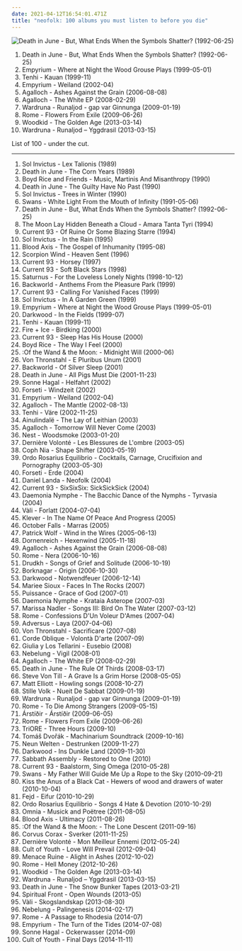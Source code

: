 ```yaml
---
date: 2021-04-12T16:54:01.471Z
title: "neofolk: 100 albums you must listen to before you die"
---
```

![Death in June - But, What Ends When the Symbols Shatter? (1992-06-25)](http://coverartarchive.org/release/01644ef1-8e69-3ada-aec3-d5ab9054eb55/28801957432-500.jpg "Death in June - But, What Ends When the Symbols Shatter? (1992-06-25)")
<ol class="albums">
<li data-cover="http://coverartarchive.org/release/01644ef1-8e69-3ada-aec3-d5ab9054eb55/28801957432-500.jpg" data-tags="neofolk" role="button">Death in June - But, What Ends When the Symbols Shatter? (1992-06-25)</li>
<li data-cover="http://coverartarchive.org/release/c6918bbe-4343-4235-a8c5-ca6a79cf60ac/1009676795-500.jpg" data-tags="folk, acoustic, neofolk" role="button">Empyrium - Where at Night the Wood Grouse Plays (1999-05-01)</li>
<li data-cover="https://img.discogs.com/O6kMQiGCpQQW-BPjZvJsMsNmKiY=/fit-in/600x600/filters:strip_icc():format(jpeg):mode_rgb():quality(90)/discogs-images/R-612679-1138414798.jpeg.jpg" data-tags="neofolk, folk" role="button">Tenhi - Kauan (1999-11)</li>
<li data-cover="http://coverartarchive.org/release/370bd996-a648-4b02-ad41-083df8a208cb/12560286434-500.jpg" data-tags="neofolk, folk, dark folk" role="button">Empyrium - Weiland (2002-04)</li>
<li data-cover="http://coverartarchive.org/release/b943e89a-2ae7-4cce-940a-c434c4f068cf/19071273840-500.jpg" data-tags="doom metal, folk metal, progressive metal" role="button">Agalloch - Ashes Against the Grain (2006-08-08)</li>
<li data-cover="http://coverartarchive.org/release/ea4a5386-438d-4b1c-9c88-ef99e88944b1/21895396089-500.jpg" data-tags="neofolk" role="button">Agalloch - The White EP (2008-02-29)</li>
<li data-cover="http://coverartarchive.org/release/11b2eb6b-6ecb-4cfc-b814-8ebc80dccd88/9907441763-500.jpg" data-tags="folk, dark folk, neofolk" role="button">Wardruna - Runaljod - gap var Ginnunga (2009-01-19)</li>
<li data-cover="http://coverartarchive.org/release/37ee2649-7dfb-45ad-87b3-ca77ba66d87d/17650563376-500.jpg" data-tags="neofolk" role="button">Rome - Flowers From Exile (2009-06-26)</li>
<li data-cover="http://coverartarchive.org/release/ddf07d7e-3261-481d-82b4-1bd7663ba979/2805075649-500.jpg" data-tags="indie, symphonic pop" role="button">Woodkid - The Golden Age (2013-03-14)</li>
<li data-cover="http://coverartarchive.org/release/e3b02657-913b-4580-9fff-855f0e7cb8a5/11609849261-500.jpg" data-tags="neofolk" role="button">Wardruna - Runaljod – Yggdrasil (2013-03-15)</li>
</ol>
List of 100 - under the cut.
<!-- more -->

_________________

<ol class="albums">
<li data-cover="http://coverartarchive.org/release/5f3d0c51-fe57-4bb6-92f3-1a9fe79e01f2/9387690193-500.jpg" data-tags="neofolk" role="button">
Sol Invictus - Lex Talionis (1989)
</li>
<li data-cover="https://img.discogs.com/jSqjynbPVZ1_g-9VmHm9S7DZ6EE=/fit-in/300x300/filters:strip_icc():format(jpeg):mode_rgb():quality(90)/discogs-images/R-1377246-1214439947.jpeg.jpg" data-tags="neofolk, martial, military, world serpent, dij, favorite albums ever, life albums" role="button">
Death in June - The Corn Years (1989)
</li>
<li data-cover="https://img.discogs.com/jejZNdPQiHsEeQh702GmkFopPM8=/fit-in/600x600/filters:strip_icc():format(jpeg):mode_rgb():quality(90)/discogs-images/R-102340-1253471316.jpeg.jpg" data-tags="neofolk, dark folk" role="button">
Boyd Rice and Friends - Music, Martinis And Misanthropy (1990)
</li>
<li data-cover="http://coverartarchive.org/release/17704e4b-2b36-3010-b5bc-cefbd40dca04/15005553722-500.jpg" data-tags="post-punk" role="button">
Death in June - The Guilty Have No Past (1990)
</li>
<li data-cover="http://coverartarchive.org/release/db70834c-c1ac-4500-8e15-f9199bb4afeb/14488070941-500.jpg" data-tags="neofolk" role="button">
Sol Invictus - Trees in Winter (1990)
</li>
<li data-cover="https://img.discogs.com/WOaRMRG6fv7SVBDgiWNapcJHm0M=/fit-in/600x603/filters:strip_icc():format(jpeg):mode_rgb():quality(90)/discogs-images/R-404236-1301203330.jpeg.jpg" data-tags="post-punk" role="button">
Swans - White Light From the Mouth of Infinity (1991-05-06)
</li>
<li data-cover="http://coverartarchive.org/release/01644ef1-8e69-3ada-aec3-d5ab9054eb55/28801957432-500.jpg" data-tags="neofolk" role="button">
Death in June - But, What Ends When the Symbols Shatter? (1992-06-25)
</li>
<li data-cover="https://img.discogs.com/CMqNdEXtSsC4sTd-lO5YiprSfUw=/fit-in/600x548/filters:strip_icc():format(jpeg):mode_rgb():quality(90)/discogs-images/R-199400-1405623117-1528.jpeg.jpg" data-tags="neofolk, ritual, neo-medieval folk" role="button">
The Moon Lay Hidden Beneath a Cloud - Amara Tanta Tyri (1994)
</li>
<li data-cover="http://coverartarchive.org/release/71119a18-2752-3562-a073-07de27a9709a/3668940581-500.jpg" data-tags="neofolk, dark folk, apocalyptic folk" role="button">
Current 93 - Of Ruine Or Some Blazing Starre (1994)
</li>
<li data-cover="https://img.discogs.com/6NocEXYAWtfH55ERdsSn_Qqnmw4=/fit-in/600x600/filters:strip_icc():format(jpeg):mode_rgb():quality(90)/discogs-images/R-236302-1099320591.jpg.jpg" data-tags="neofolk" role="button">
Sol Invictus - In the Rain (1995)
</li>
<li data-cover="http://coverartarchive.org/release/e9e0bf3e-9a94-3585-93ef-e6c1f5e0e5de/23505005206-500.jpg" data-tags="martial industrial, neofolk" role="button">
Blood Axis - The Gospel of Inhumanity (1995-08)
</li>
<li data-cover="http://coverartarchive.org/release/78835764-5e63-4dc1-993a-a864c1ea57b8/16083964350-500.jpg" data-tags="neofolk, experimental" role="button">
Scorpion Wind - Heaven Sent (1996)
</li>
<li data-cover="http://coverartarchive.org/release/a9cfde32-4b28-402c-96af-5e50df8e7e9e/3612153032-500.jpg" data-tags="neofolk, horses, favorite albums 1997" role="button">
Current 93 - Horsey (1997)
</li>
<li data-cover="http://coverartarchive.org/release/ce037097-b68d-4bbb-8d17-476fc82ebde3/3613013207-500.jpg" data-tags="piano, melancholic" role="button">
Current 93 - Soft Black Stars (1998)
</li>
<li data-cover="http://coverartarchive.org/release/312227d8-81e2-4eaa-842a-3f0107de91e6/1463585522-500.jpg" data-tags="doom metal" role="button">
Saturnus - For the Loveless Lonely Nights (1998-10-12)
</li>
<li data-cover="http://coverartarchive.org/release/f9869932-779b-4474-b877-2315fc74c6a7/8806552856-500.jpg" data-tags="neofolk, dark folk, apocalyptic folk, world serpent" role="button">
Backworld - Anthems From the Pleasure Park (1999)
</li>
<li data-cover="http://coverartarchive.org/release/32f1a184-97a7-4ff4-81c3-9cc7fd52e341/3616353116-500.jpg" data-tags="industrial, compilation, neofolk" role="button">
Current 93 - Calling For Vanished Faces (1999)
</li>
<li data-cover="http://coverartarchive.org/release/79eca596-f325-4617-8529-e2230eed0b1d/14488180752-500.jpg" data-tags="neofolk" role="button">
Sol Invictus - In A Garden Green (1999)
</li>
<li data-cover="http://coverartarchive.org/release/c6918bbe-4343-4235-a8c5-ca6a79cf60ac/1009676795-500.jpg" data-tags="folk, acoustic, neofolk" role="button">
Empyrium - Where at Night the Wood Grouse Plays (1999-05-01)
</li>
<li data-cover="http://coverartarchive.org/release/5401e8c9-21d3-4250-bbe4-9657836c8d6e/14841027706-500.jpg" data-tags="neofolk" role="button">
Darkwood - In the Fields (1999-07)
</li>
<li data-cover="https://img.discogs.com/O6kMQiGCpQQW-BPjZvJsMsNmKiY=/fit-in/600x600/filters:strip_icc():format(jpeg):mode_rgb():quality(90)/discogs-images/R-612679-1138414798.jpeg.jpg" data-tags="neofolk, folk" role="button">
Tenhi - Kauan (1999-11)
</li>
<li data-cover="http://coverartarchive.org/release/633cd03b-14e7-4184-a5f1-5e47481f10e6/14841510373-500.jpg" data-tags="neofolk" role="button">
Fire + Ice - Birdking (2000)
</li>
<li data-cover="http://coverartarchive.org/release/c5e4351e-fafd-3066-81a3-71e1cffd2133/3617687903-500.jpg" data-tags="neofolk, apocalyptic folk" role="button">
Current 93 - Sleep Has His House (2000)
</li>
<li data-cover="http://coverartarchive.org/release/7be14e5c-9d9a-4048-9246-e1a8d0b053e7/23622421615-500.jpg" data-tags="experimental, neofolk, impossible for liberals to deal with" role="button">
Boyd Rice - The Way I Feel (2000)
</li>
<li data-cover="http://coverartarchive.org/release/288b5f23-8ec0-34cc-be1f-38a9d5c03cda/9943915569-500.jpg" data-tags="neofolk, dark folk" role="button">
:Of the Wand & the Moon: - Midnight Will (2000-06)
</li>
<li data-cover="https://img.discogs.com/QOTTU1gNnxyLOgqN42EFRnXlwyU=/fit-in/446x400/filters:strip_icc():format(jpeg):mode_rgb():quality(90)/discogs-images/R-125167-1122717300.jpg.jpg" data-tags="martial industrial, neofolk" role="button">
Von Thronstahl - E Pluribus Unum (2001)
</li>
<li data-cover="https://img.discogs.com/-zQac8IKI9gYvJHfz5hRnngdq18=/fit-in/600x594/filters:strip_icc():format(jpeg):mode_rgb():quality(90)/discogs-images/R-404964-1172313383.jpeg.jpg" data-tags="neofolk" role="button">
Backworld - Of Silver Sleep (2001)
</li>
<li data-cover="http://coverartarchive.org/release/21fc81a5-dd05-459c-b528-f25a1044d395/16084072468-500.jpg" data-tags="noise, experimental" role="button">
Death in June - All Pigs Must Die (2001-11-23)
</li>
<li data-cover="https://img.discogs.com/6nqIZUPkpiBfYTuWj0bEaX_dHys=/fit-in/400x359/filters:strip_icc():format(jpeg):mode_rgb():quality(90)/discogs-images/R-321757-1266508172.jpeg.jpg" data-tags="neofolk" role="button">
Sonne Hagal - Helfahrt (2002)
</li>
<li data-cover="https://img.discogs.com/CRhK6GqtxGF43CLUQC24ixKS_3o=/fit-in/600x522/filters:strip_icc():format(jpeg):mode_rgb():quality(90)/discogs-images/R-341175-1324893723.jpeg.jpg" data-tags="neofolk" role="button">
Forseti - Windzeit (2002)
</li>
<li data-cover="http://coverartarchive.org/release/370bd996-a648-4b02-ad41-083df8a208cb/12560286434-500.jpg" data-tags="neofolk, folk, dark folk" role="button">
Empyrium - Weiland (2002-04)
</li>
<li data-cover="http://coverartarchive.org/release/7ac99528-77a9-3624-84b7-3400f6f56e47/22056699402-500.jpg" data-tags="folk metal, doom metal" role="button">
Agalloch - The Mantle (2002-08-13)
</li>
<li data-cover="https://img.discogs.com/W_PczOtxToSZWZBBjGocvpU70iM=/fit-in/458x400/filters:strip_icc():format(jpeg):mode_rgb():quality(90)/discogs-images/R-463740-1117243587.jpg.jpg" data-tags="folk" role="button">
Tenhi - Väre (2002-11-25)
</li>
<li data-cover="https://img.discogs.com/_jICrP1JQsbgIN5jFEYrbYN5AzI=/fit-in/600x535/filters:strip_icc():format(jpeg):mode_rgb():quality(90)/discogs-images/R-750095-1154974913.jpeg.jpg" data-tags="neofolk" role="button">
Ainulindalë - The Lay of Leithian (2003)
</li>
<li data-cover="http://coverartarchive.org/release/7aeb5277-5955-41da-8a0c-9951cf2d2c8a/1122752211-500.jpg" data-tags="folk" role="button">
Agalloch - Tomorrow Will Never Come (2003)
</li>
<li data-cover="http://coverartarchive.org/release/05344da8-e3ed-4cb8-81c4-31f0047ba49f/1122321617-500.jpg" data-tags="neofolk" role="button">
Nest - Woodsmoke (2003-01-20)
</li>
<li data-cover="http://coverartarchive.org/release/7f9e8879-d11b-450d-925b-b4845a39fdd4/1952249442-500.jpg" data-tags="martial industrial, neofolk" role="button">
Dernière Volonté - Les Blessures de L'ombre (2003-05)
</li>
<li data-cover="https://img.discogs.com/qXiOUh6dhOACILEM8aAt_y9mAZM=/fit-in/600x588/filters:strip_icc():format(jpeg):mode_rgb():quality(90)/discogs-images/R-144685-1224097181.jpeg.jpg" data-tags="dark ambient, neofolk" role="button">
Coph Nia - Shape Shifter (2003-05-19)
</li>
<li data-cover="https://img.discogs.com/joFYqMy154fWOVv9KA8pH1KUEJw=/fit-in/160x160/filters:strip_icc():format(jpeg):mode_rgb():quality(90)/discogs-images/R-1108610-1216794284.jpeg.jpg" data-tags="neofolk, dark ambient, martial industrial, apocalyptic folk" role="button">
Ordo Rosarius Equilibrio - Cocktails, Carnage, Crucifixion and Pornography (2003-05-30)
</li>
<li data-cover="https://img.discogs.com/QLrr0vojulqZJWgpF7u7P42XiyI=/fit-in/587x509/filters:strip_icc():format(jpeg):mode_rgb():quality(90)/discogs-images/R-442914-1129378519.jpeg.jpg" data-tags="neofolk" role="button">
Forseti - Erde (2004)
</li>
<li data-cover="http://coverartarchive.org/release/25364cb6-920f-4a02-b553-641441ead71a/7763224338-500.jpg" data-tags="not neofolk" role="button">
Daniel Landa - Neofolk (2004)
</li>
<li data-cover="http://coverartarchive.org/release/5327912d-9187-4e35-8488-b603f26899de/3627167743-500.jpg" data-tags="neofolk" role="button">
Current 93 - SixSixSix: SickSickSick (2004)
</li>
<li data-cover="http://coverartarchive.org/release/23d7218a-bac6-4b6c-a493-8f029d214b00/1772862947-500.jpg" data-tags="greek, pagan, neofolk, ritual, ancient greek music" role="button">
Daemonia Nymphe - The Bacchic Dance of the Nymphs - Tyrvasia (2004)
</li>
<li data-cover="https://img.discogs.com/9iTqhcnCflow8WGesAyFYUyyUYA=/fit-in/431x600/filters:strip_icc():format(jpeg):mode_rgb():quality(90)/discogs-images/R-750037-1154971410.jpeg.jpg" data-tags="neofolk" role="button">
Vàli - Forlatt (2004-07-04)
</li>
<li data-cover="http://coverartarchive.org/release/f6fa9b88-eed4-451c-b817-7b6d7ecaa0d0/26700579439-500.jpg" data-tags="free albums" role="button">
Klever - In The Name Of Peace And Progress (2005)
</li>
<li data-cover="https://img.discogs.com/0OTqhj1ihhXK0ZY4ah0-xNPBxjo=/fit-in/350x350/filters:strip_icc():format(jpeg):mode_rgb():quality(90)/discogs-images/R-986951-1181049675.jpeg.jpg" data-tags="folk" role="button">
October Falls - Marras (2005)
</li>
<li data-cover="https://via.placeholder.com/450" data-tags="indie, singer-songwriter, british" role="button">
Patrick Wolf - Wind in the Wires (2005-06-13)
</li>
<li data-cover="https://img.discogs.com/3sQwM5lfulY3vU5sNNizFNiGypw=/fit-in/150x150/filters:strip_icc():format(jpeg):mode_rgb():quality(90)/discogs-images/R-570929-1182097706.jpeg.jpg" data-tags="black metal, acoustic" role="button">
Dornenreich - Hexenwind (2005-11-18)
</li>
<li data-cover="http://coverartarchive.org/release/b943e89a-2ae7-4cce-940a-c434c4f068cf/19071273840-500.jpg" data-tags="doom metal, folk metal, progressive metal" role="button">
Agalloch - Ashes Against the Grain (2006-08-08)
</li>
<li data-cover="http://coverartarchive.org/release/3c058ac6-7b93-4996-af7d-6ba2b2afb6df/18075146308-500.jpg" data-tags="neofolk" role="button">
Rome - Nera (2006-10-16)
</li>
<li data-cover="https://img.discogs.com/DpQLT_5Ws9Wu-yAd7CqjXOE852g=/fit-in/600x544/filters:strip_icc():format(jpeg):mode_rgb():quality(90)/discogs-images/R-2040364-1509567241-6724.jpeg.jpg" data-tags="acoustic, instrumental" role="button">
Drudkh - Songs of Grief and Solitude (2006-10-19)
</li>
<li data-cover="http://coverartarchive.org/release/3e4ab90e-91c3-4b9c-8a05-9b79b3475af5/19143971144-500.jpg" data-tags="folk metal" role="button">
Borknagar - Origin (2006-10-30)
</li>
<li data-cover="http://coverartarchive.org/release/8c026b5c-643e-421c-b4c8-e1c67c5b60b2/14841095858-500.jpg" data-tags="neofolk" role="button">
Darkwood - Notwendfeuer (2006-12-14)
</li>
<li data-cover="http://coverartarchive.org/release/f6870af9-8d28-4153-8adf-22fed99fde25/1238446256-500.jpg" data-tags="folk, singer-songwriter" role="button">
Mariee Sioux - Faces In The Rocks (2007)
</li>
<li data-cover="http://coverartarchive.org/release/110c1fc6-b842-36c8-a010-ea1d0a9acb03/7914011482-500.jpg" data-tags="industrial, neofolk, martial industrial, martial neoclassical, neoclassical, apocalyptic folk, wantlist, martial neofolk, domi bellique, nox-aeternus" role="button">
Puissance - Grace of God (2007-01)
</li>
<li data-cover="http://coverartarchive.org/release/862b2b2c-edb9-4c36-8f87-3ce6699bf233/1772915989-500.jpg" data-tags="folk, neofolk" role="button">
Daemonia Nymphe - Krataia Asterope (2007-03)
</li>
<li data-cover="http://coverartarchive.org/release/6612f329-7d59-4578-8128-c2a2ec86565c/8703131155-500.jpg" data-tags="folk" role="button">
Marissa Nadler - Songs III: Bird On The Water (2007-03-12)
</li>
<li data-cover="http://coverartarchive.org/release/20209780-beb1-45fe-b4b6-bfa6c8bd769e/2114457914-500.jpg" data-tags="neofolk, martial industrial" role="button">
Rome - Confessions D'Un Voleur D'Ames (2007-04)
</li>
<li data-cover="https://img.discogs.com/6eYqpDP7EuqE30LzsyDGVzbmAF4=/fit-in/600x600/filters:strip_icc():format(jpeg):mode_rgb():quality(90)/discogs-images/R-1264193-1205002614.jpeg.jpg" data-tags="folk, avant-garde, neofolk" role="button">
Adversus - Laya (2007-04-06)
</li>
<li data-cover="https://img.discogs.com/OHVVvDtPsXQn2onujpWjDtvHNDo=/fit-in/600x614/filters:strip_icc():format(jpeg):mode_rgb():quality(90)/discogs-images/R-959724-1464809862-5887.jpeg.jpg" data-tags="neofolk, martial industrial" role="button">
Von Thronstahl - Sacrificare (2007-08)
</li>
<li data-cover="http://coverartarchive.org/release/8d22919d-84fd-49b1-a1a3-d76286ebd0c4/2234281903-500.jpg" data-tags="neofolk, dark folk, folk, ethereal" role="button">
Corde Oblique - Volontà D'arte (2007-09)
</li>
<li data-cover="https://img.discogs.com/YClRmf-iLk3WIZudmv53KedPEf4=/fit-in/400x357/filters:strip_icc():format(jpeg):mode_rgb():quality(90)/discogs-images/R-2734356-1298628964.jpeg.jpg" data-tags="spanish, neofolk, bacelona" role="button">
Giulia y Los Tellarini - Eusebio (2008)
</li>
<li data-cover="http://coverartarchive.org/release/166de9b3-064a-49b7-bc90-65a262048aec/3024132016-500.jpg" data-tags="neofolk" role="button">
Nebelung - Vigil (2008-01)
</li>
<li data-cover="http://coverartarchive.org/release/ea4a5386-438d-4b1c-9c88-ef99e88944b1/21895396089-500.jpg" data-tags="neofolk" role="button">
Agalloch - The White EP (2008-02-29)
</li>
<li data-cover="http://coverartarchive.org/release/db0f92c2-1859-44cd-9214-273681f3c35f/16084347285-500.jpg" data-tags="neofolk" role="button">
Death in June - The Rule Of Thirds (2008-03-17)
</li>
<li data-cover="https://img.discogs.com/Px-g7EqKop11ylx-A573RXEx8i8=/fit-in/600x600/filters:strip_icc():format(jpeg):mode_rgb():quality(90)/discogs-images/R-1331546-1248849561.jpeg.jpg" data-tags="folk" role="button">
Steve Von Till - A Grave Is a Grim Horse (2008-05-05)
</li>
<li data-cover="http://coverartarchive.org/release/ae954b72-41c8-4984-b9a9-63b53030d1d0/2471701414-500.jpg" data-tags="slowcore, neofolk, dark folk, 00s, neo folk, fancy album covers, monochrome album covers, vintage album covers, psychedelic album covers,  dark folk" role="button">
Matt Elliott - Howling songs (2008-10-27)
</li>
<li data-cover="http://coverartarchive.org/release/d0ca6290-9638-4b66-9c65-ef9f63afc48c/25754581670-500.jpg" data-tags="folk, singer-songwriter, freak folk, indie folk, neofolk" role="button">
Stille Volk - Nueit De Sabbat (2009-01-19)
</li>
<li data-cover="http://coverartarchive.org/release/11b2eb6b-6ecb-4cfc-b814-8ebc80dccd88/9907441763-500.jpg" data-tags="folk, dark folk, neofolk" role="button">
Wardruna - Runaljod - gap var Ginnunga (2009-01-19)
</li>
<li data-cover="http://coverartarchive.org/release/83d32226-8717-452e-83a2-04ba8d198954/28119111450-500.jpg" data-tags="neofolk, martial industrial, luxemburg, trisol, oh my god its full of win" role="button">
Rome - To Die Among Strangers (2009-05-15)
</li>
<li data-cover="https://img.discogs.com/lubA2__u5aBC8WX6E8H5HjuK0lk=/fit-in/600x540/filters:strip_icc():format(jpeg):mode_rgb():quality(90)/discogs-images/R-3872190-1434906851-8198.jpeg.jpg" data-tags="acoustic, icelandic, neofolk" role="button">
Árstíðir - Árstíðir (2009-06-05)
</li>
<li data-cover="http://coverartarchive.org/release/37ee2649-7dfb-45ad-87b3-ca77ba66d87d/17650563376-500.jpg" data-tags="neofolk" role="button">
Rome - Flowers From Exile (2009-06-26)
</li>
<li data-cover="http://coverartarchive.org/release/c128ffe8-5808-3af9-af74-5bcda1c96b16/1827905959-500.jpg" data-tags="neofolk" role="button">
TriORE - Three Hours (2009-10)
</li>
<li data-cover="https://img.discogs.com/T2XPp3SIh4Z9T5OxsNXGE_WFf1c=/fit-in/500x500/filters:strip_icc():format(jpeg):mode_rgb():quality(90)/discogs-images/R-2006151-1258109395.jpeg.jpg" data-tags="ambient" role="button">
Tomáš Dvořák - Machinarium Soundtrack (2009-10-16)
</li>
<li data-cover="http://coverartarchive.org/release/b037ecc8-45fa-43c1-bf9a-30c4934b3aed/3104789300-500.jpg" data-tags="neofolk, neo folk" role="button">
Neun Welten - Destrunken (2009-11-27)
</li>
<li data-cover="http://coverartarchive.org/release/51d8a1ca-d8c2-4a64-a794-0b789c139923/14841103738-500.jpg" data-tags="neofolk" role="button">
Darkwood - Ins Dunkle Land (2009-11-30)
</li>
<li data-cover="https://img.discogs.com/OwQ-iknihMgrrugnBj0BvLXfsXQ=/fit-in/600x600/filters:strip_icc():format(jpeg):mode_rgb():quality(90)/discogs-images/R-2323654-1586659426-4569.jpeg.jpg" data-tags="experimental, psychedelic rock, neofolk, retro rock, ritual, esoteric, occult rock, process church, processean, jex thoth, robert degrimston, the process church of the final judgment" role="button">
Sabbath Assembly - Restored to One (2010)
</li>
<li data-cover="http://coverartarchive.org/release/16ebb666-185d-3400-97bb-a0dac00e3dfb/3644992427-500.jpg" data-tags="neofolk" role="button">
Current 93 - Baalstorm, Sing Omega (2010-05-28)
</li>
<li data-cover="http://coverartarchive.org/release/b3468ed3-ebae-475b-932e-5578336ce72b/1944402956-500.jpg" data-tags="post-rock, experimental" role="button">
Swans - My Father Will Guide Me Up a Rope to the Sky (2010-09-21)
</li>
<li data-cover="http://coverartarchive.org/release/71727f18-c683-4440-8ee5-0a623b5ad7fb/3109305787-500.jpg" data-tags="psychedelic folk, psychedelic neofolk" role="button">
Kiss the Anus of a Black Cat - Hewers of wood and drawers of water (2010-10-04)
</li>
<li data-cover="http://coverartarchive.org/release/3127091d-348f-4e6a-918c-c47f7d472937/4180804678-500.jpg" data-tags="folk metal, folk rock, neofolk" role="button">
Fejd - Eifur (2010-10-29)
</li>
<li data-cover="https://img.discogs.com/WHl5pkNwsJObKrpsAUbeA7RNv5o=/fit-in/600x595/filters:strip_icc():format(jpeg):mode_rgb():quality(90)/discogs-images/R-1683872-1238740912.jpeg.jpg" data-tags="dark folk, apocalyptic folk, out of line" role="button">
Ordo Rosarius Equilibrio - Songs 4 Hate & Devotion (2010-10-29)
</li>
<li data-cover="http://coverartarchive.org/release/fa617364-8f26-41ef-89d6-13096c767649/2125149811-500.jpg" data-tags="folk, neofolk" role="button">
Omnia - Musick and Poëtree (2011-08-05)
</li>
<li data-cover="http://coverartarchive.org/release/7d744184-34a0-415a-b89e-6f8c7ed2d305/11633838088-500.jpg" data-tags="industrial, folk noir, neofolk, dark folk, martial industrial, neoclassical, apocalyptic folk, martial neofolk, je dirai quelque jour vos naissances latentes, nox-aeternus" role="button">
Blood Axis - Ultimacy (2011-08-26)
</li>
<li data-cover="http://coverartarchive.org/release/185b1da0-5c07-4892-bb20-fee4642650c6/9259617885-500.jpg" data-tags="neofolk, dark folk" role="button">
:Of the Wand & the Moon: - The Lone Descent (2011-09-16)
</li>
<li data-cover="http://coverartarchive.org/release/a57a5da9-390d-493a-913f-9757d5d35d81/16110977905-500.jpg" data-tags="pagan folk" role="button">
Corvus Corax - Sverker (2011-11-25)
</li>
<li data-cover="http://coverartarchive.org/release/749b013d-fd81-4ca1-9acd-4c5de34ba331/5904656404-500.jpg" data-tags="industrial, folk noir, neofolk, dark folk, martial industrial, neoclassical, apocalyptic folk, music i tried but didnt like, martial neofolk, je dirai quelque jour vos naissances latentes, nox-aeternus, eurasian artists european association" role="button">
Dernière Volonté - Mon Meilleur Ennemi (2012-05-24)
</li>
<li data-cover="http://coverartarchive.org/release/52dae404-213c-41b3-b8bb-00befc5e66d6/2028232785-500.jpg" data-tags="neofolk" role="button">
Cult of Youth - Love Will Prevail (2012-09-04)
</li>
<li data-cover="http://coverartarchive.org/release/249e03cb-591f-47f0-ba62-d0a7d7cf2c59/11221617719-500.jpg" data-tags="experimental, drone, neofolk" role="button">
Menace Ruine - Alight in Ashes (2012-10-02)
</li>
<li data-cover="http://coverartarchive.org/release/951f6b9f-f89d-4b38-a7fe-b50ca70db5db/2114684732-500.jpg" data-tags="neofolk" role="button">
Rome - Hell Money (2012-10-26)
</li>
<li data-cover="http://coverartarchive.org/release/ddf07d7e-3261-481d-82b4-1bd7663ba979/2805075649-500.jpg" data-tags="indie, symphonic pop" role="button">
Woodkid - The Golden Age (2013-03-14)
</li>
<li data-cover="http://coverartarchive.org/release/e3b02657-913b-4580-9fff-855f0e7cb8a5/11609849261-500.jpg" data-tags="neofolk" role="button">
Wardruna - Runaljod – Yggdrasil (2013-03-15)
</li>
<li data-cover="http://coverartarchive.org/release/234f3475-fcbe-4062-b632-d097e5e0da09/16084359384-500.jpg" data-tags="acoustic, neofolk" role="button">
Death in June - The Snow Bunker Tapes (2013-03-21)
</li>
<li data-cover="http://coverartarchive.org/release/667ba60d-5972-4a13-8c0c-071a6849a186/6227453720-500.jpg" data-tags="neofolk" role="button">
Spiritual Front - Open Wounds (2013-05)
</li>
<li data-cover="http://coverartarchive.org/release/3340c511-8744-41e4-a5e6-630699ea5ccd/16485301148-500.jpg" data-tags="acoustic" role="button">
Vàli - Skogslandskap (2013-08-30)
</li>
<li data-cover="http://coverartarchive.org/release/9963e580-6d2d-4294-abe1-aed84302c53d/6830106367-500.jpg" data-tags="neofolk, dark folk" role="button">
Nebelung - Palingenesis (2014-02-17)
</li>
<li data-cover="http://coverartarchive.org/release/b10edb21-6597-419d-b585-90f7c5510c64/18289211918-500.jpg" data-tags="neofolk" role="button">
Rome - A Passage to Rhodesia (2014-07)
</li>
<li data-cover="http://coverartarchive.org/release/6047d3d4-0a51-4f74-bc62-b50b49cb62eb/7815371122-500.jpg" data-tags="doom metal, melancholic" role="button">
Empyrium - The Turn of the Tides (2014-07-08)
</li>
<li data-cover="http://coverartarchive.org/release/2178db49-2ae8-42a0-8d1a-169def10c4ee/18003629861-500.jpg" data-tags="industrial, neofolk, martial industrial, neoclassical, apocalyptic folk, martial neofolk, alben, luftschutz entertainment, nox-aeternus" role="button">
Sonne Hagal - Ockerwasser (2014-09)
</li>
<li data-cover="http://coverartarchive.org/release/5dee99d2-0c6c-4227-b16e-e6738a2da15b/8877796109-500.jpg" data-tags="industrial, neofolk, neoclassical, apocalyptic folk, sacred bones records, nox-aeternus" role="button">
Cult of Youth - Final Days (2014-11-11)
</li>
</ol>